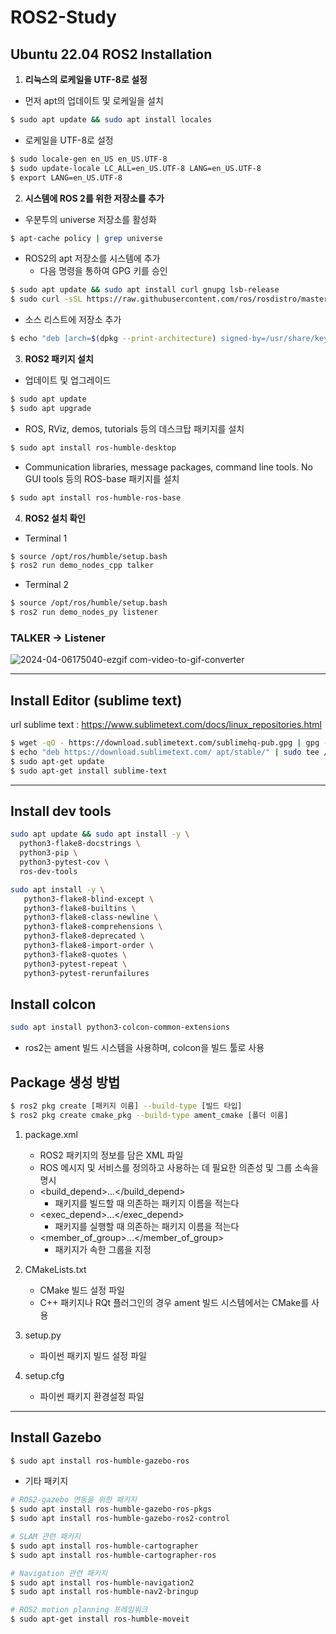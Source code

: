 # ROS2-Study

## Ubuntu 22.04 ROS2 Installation

1) **리눅스의 로케일을 UTF-8로 설정**
- 먼저 apt의 업데이트  및 로케일을 설치
```sh
$ sudo apt update && sudo apt install locales
```
- 로케일을 UTF-8로 설정
```sh
$ sudo locale-gen en_US en_US.UTF-8
$ sudo update-locale LC_ALL=en_US.UTF-8 LANG=en_US.UTF-8
$ export LANG=en_US.UTF-8
```
2) **시스템에 ROS 2를 위한 저장소를 추가**
- 우분투의 universe 저장소를 활성화
```sh
$ apt-cache policy | grep universe
```
- ROS2의 apt 저장소를 시스템에 추가 
  - 다음 명령을 통하여 GPG 키를 승인
```sh
$ sudo apt update && sudo apt install curl gnupg lsb-release
$ sudo curl -sSL https://raw.githubusercontent.com/ros/rosdistro/master/ros.key -o /usr/share/keyrings/ros-archive-keyring.gpg
 ```
- 소스 리스트에 저장소 추가
```sh
$ echo "deb [arch=$(dpkg --print-architecture) signed-by=/usr/share/keyrings/ros-archive-keyring.gpg] http://packages.ros.org/ros2/ubuntu $(source /etc/os-release && echo $UBUNTU_CODENAME) main" | sudo tee /etc/apt/sources.list.d/ros2.list > /dev/null
 ```

3) **ROS2 패키지 설치**
- 업데이트 및 업그레이드 
```sh
$ sudo apt update
$ sudo apt upgrade
```
-  ROS, RViz, demos, tutorials 등의 데스크탑 패키지를 설치
```sh
$ sudo apt install ros-humble-desktop
```
- Communication libraries, message packages, command line tools. No GUI tools 등의 ROS-base 패키지를 설치
```sh
$ sudo apt install ros-humble-ros-base
```

4) **ROS2 설치 확인**
- Terminal 1
```sh
$ source /opt/ros/humble/setup.bash
$ ros2 run demo_nodes_cpp talker
```
- Terminal 2
```sh
$ source /opt/ros/humble/setup.bash
$ ros2 run demo_nodes_py listener
```

### TALKER -> Listener
![2024-04-06175040-ezgif com-video-to-gif-converter](https://github.com/AUTO-KKYU/ROS2-Study/assets/118419026/7e0df402-bea3-42ff-9cff-f4190b4b9a85)

---
## Install Editor (sublime text)
url sublime text : https://www.sublimetext.com/docs/linux_repositories.html

```sh
$ wget -qO - https://download.sublimetext.com/sublimehq-pub.gpg | gpg --dearmor | sudo tee /etc/apt/trusted.gpg.d/sublimehq-archive.gpg > /dev/null
$ echo "deb https://download.sublimetext.com/ apt/stable/" | sudo tee /etc/apt/sources.list.d/sublime-text.list
$ sudo apt-get update
$ sudo apt-get install sublime-text
```
---
## Install dev tools 
```sh
sudo apt update && sudo apt install -y \
  python3-flake8-docstrings \
  python3-pip \
  python3-pytest-cov \
  ros-dev-tools
```
```sh
sudo apt install -y \
   python3-flake8-blind-except \
   python3-flake8-builtins \
   python3-flake8-class-newline \
   python3-flake8-comprehensions \
   python3-flake8-deprecated \
   python3-flake8-import-order \
   python3-flake8-quotes \
   python3-pytest-repeat \
   python3-pytest-rerunfailures
```
## Install colcon 
```sh
sudo apt install python3-colcon-common-extensions
```
- ros2는 ament 빌드 시스템을 사용하며, colcon을 빌드 툴로 사용

## Package 생성 방법
```sh
$ ros2 pkg create [패키지 이름] --build-type [빌드 타입]
$ ros2 pkg create cmake_pkg --build-type ament_cmake [폴더 이름]
```
1) package.xml
   - ROS2 패키지의 정보를 담은 XML 파일
   - ROS 메시지 및 서비스를 정의하고 사용하는 데 필요한 의존성 및 그룹 소속을 명시
   - <build_depend>...</build_depend>
       - 패키지를 빌드할 때 의존하는 패키지 이름을 적는다 
   - <exec_depend>...</exec_depend>
       - 패키지를 실행할 때 의존하는 패키지 이름을 적는다
   - <member_of_group>...</member_of_group>
       - 패키지가 속한 그룹을 지정

2) CMakeLists.txt
   - CMake 빌드 설정 파일
   - C++ 패키지나 RQt 플러그인의 경우 ament 빌드 시스템에서는 CMake를 사용

3) setup.py
   - 파이썬 패키지 빌드 설정 파일
  
4) setup.cfg
   - 파이썬 패키지 환경설정 파일

---
## Install Gazebo
```sh
$ sudo apt install ros-humble-gazebo-ros
```
- 기타 패키지

```sh
# ROS2-gazebo 연동을 위한 패키지
$ sudo apt install ros-humble-gazebo-ros-pkgs
$ sudo apt install ros-humble-gazebo-ros2-control

# SLAM 관련 패키지 
$ sudo apt install ros-humble-cartographer
$ sudo apt install ros-humble-cartographer-ros

# Navigation 관련 패키지
$ sudo apt install ros-humble-navigation2
$ sudo apt install ros-humble-nav2-bringup

# ROS2 motion planning 프레임워크
$ sudo apt-get install ros-humble-moveit
```
